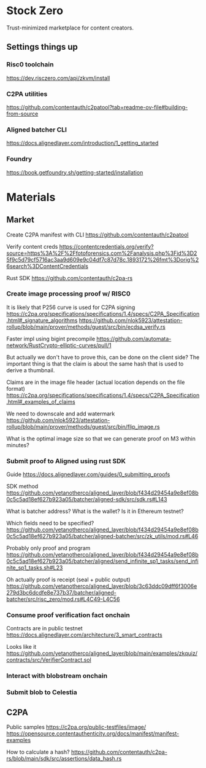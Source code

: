 # Stock Zero

Trust-minimized marketplace for content creators.

## Settings things up

### Risc0 toolchain

https://dev.risczero.com/api/zkvm/install 

### C2PA utilities

https://github.com/contentauth/c2patool?tab=readme-ov-file#building-from-source

### Aligned batcher CLI

https://docs.alignedlayer.com/introduction/1_getting_started

### Foundry

https://book.getfoundry.sh/getting-started/installation

# Materials
## Market

Create C2PA manifest with CLI
https://github.com/contentauth/c2patool

Verify content creds
https://contentcredentials.org/verify?source=https%3A%2F%2Ffotoforensics.com%2Fanalysis.php%3Fid%3D25f9c5d79cf5716ac3aa9d609e9c04df7c87d78c.1893172%26fmt%3Dorig%26search%3DContentCredentials

Rust SDK
https://github.com/contentauth/c2pa-rs

### Create image processing proof w/ RISC0

It is likely that P256 curve is used for C2PA signing
https://c2pa.org/specifications/specifications/1.4/specs/C2PA_Specification.html#_signature_algorithms
https://github.com/nlok5923/attestation-rollup/blob/main/prover/methods/guest/src/bin/ecdsa_verify.rs

Faster impl using bigint precompile
https://github.com/automata-network/RustCrypto-elliptic-curves/pull/1

But actually we don't have to prove this, can be done on the client side? The important thing is that the claim is about the same hash that is used to derive a thumbnail.

Claims are in the image file header (actual location depends on the file format)
https://c2pa.org/specifications/specifications/1.4/specs/C2PA_Specification.html#_examples_of_claims

We need to downscale and add watermark
https://github.com/nlok5923/attestation-rollup/blob/main/prover/methods/guest/src/bin/flip_image.rs

What is the optimal image size so that we can generate proof on M3 within minutes?

### Submit proof to Aligned using rust SDK

Guide
https://docs.alignedlayer.com/guides/0_submitting_proofs

SDK method
https://github.com/yetanotherco/aligned_layer/blob/f434d29454a9e8ef08b0c5c5ad18ef627b923a05/batcher/aligned-sdk/src/sdk.rs#L143

What is batcher address?
What is the wallet? Is it in Ethereum testnet?

Which fields need to be specified?
https://github.com/yetanotherco/aligned_layer/blob/f434d29454a9e8ef08b0c5c5ad18ef627b923a05/batcher/aligned-batcher/src/zk_utils/mod.rs#L46

Probably only proof and program
https://github.com/yetanotherco/aligned_layer/blob/f434d29454a9e8ef08b0c5c5ad18ef627b923a05/batcher/aligned/send_infinite_sp1_tasks/send_infinite_sp1_tasks.sh#L23

Oh actually proof is receipt (seal + public output)
https://github.com/yetanotherco/aligned_layer/blob/3c63ddc09dff6f3006e279d3bc6dcdfe8e737b37/batcher/aligned-batcher/src/risc_zero/mod.rs#L4C49-L4C56

### Consume proof verification fact onchain

Contracts are in public testnet
https://docs.alignedlayer.com/architecture/3_smart_contracts

Looks like it
https://github.com/yetanotherco/aligned_layer/blob/main/examples/zkquiz/contracts/src/VerifierContract.sol

### Interact with blobstream onchain

### Submit blob to Celestia

## C2PA

Public samples
https://c2pa.org/public-testfiles/image/
https://opensource.contentauthenticity.org/docs/manifest/manifest-examples

How to calculate a hash?
https://github.com/contentauth/c2pa-rs/blob/main/sdk/src/assertions/data_hash.rs


